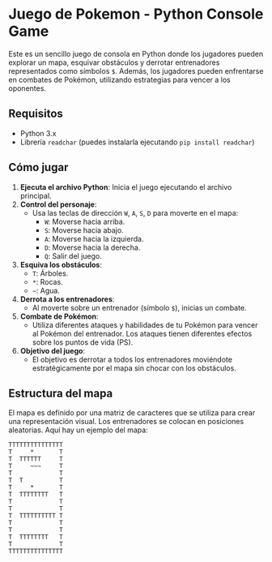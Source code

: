 # Juego de Pokemon - Python Console Game

Este es un sencillo juego de consola en Python donde los jugadores pueden explorar un mapa, esquivar obstáculos y derrotar entrenadores representados como símbolos `$`. Además, los jugadores pueden enfrentarse en combates de Pokémon, utilizando estrategias para vencer a los oponentes.

## Requisitos

- Python 3.x
- Librería `readchar` (puedes instalarla ejecutando `pip install readchar`)

## Cómo jugar

1. **Ejecuta el archivo Python**: Inicia el juego ejecutando el archivo principal.
2. **Control del personaje**:
   - Usa las teclas de dirección `W`, `A`, `S`, `D` para moverte en el mapa:
     - `W`: Moverse hacia arriba.
     - `S`: Moverse hacia abajo.
     - `A`: Moverse hacia la izquierda.
     - `D`: Moverse hacia la derecha.
     - `Q`: Salir del juego.
3. **Esquiva los obstáculos**:
   - `T`: Árboles.
   - `*`: Rocas.
   - `~`: Agua.
4. **Derrota a los entrenadores**: 
   - Al moverte sobre un entrenador (símbolo `$`), inicias un combate.
5. **Combate de Pokémon**: 
   - Utiliza diferentes ataques y habilidades de tu Pokémon para vencer al Pokémon del entrenador. Los ataques tienen diferentes efectos sobre los puntos de vida (PS).
6. **Objetivo del juego**:
   - El objetivo es derrotar a todos los entrenadores moviéndote estratégicamente por el mapa sin chocar con los obstáculos.

## Estructura del mapa

El mapa es definido por una matriz de caracteres que se utiliza para crear una representación visual. Los entrenadores se colocan en posiciones aleatorias. Aquí hay un ejemplo del mapa:

```text
TTTTTTTTTTTTTTT
T     *       T
T  TTTTTT     T
T     ~~~     T
T             T
T  T          T
T     *       T
T  TTTTTTTT   T
T             T
T             T
T  TTTTTTTTTT T
T             T
T             T
T  TTTTTTTT   T
T             T
TTTTTTTTTTTTTTT
